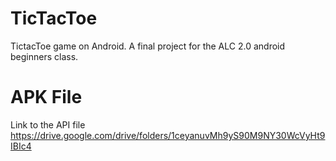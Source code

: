 # TicTacToe
TictacToe game on Android. A final project for the ALC 2.0 android beginners class.

# APK File
Link to the API file https://drive.google.com/drive/folders/1ceyanuvMh9yS90M9NY30WcVyHt9IBIc4

